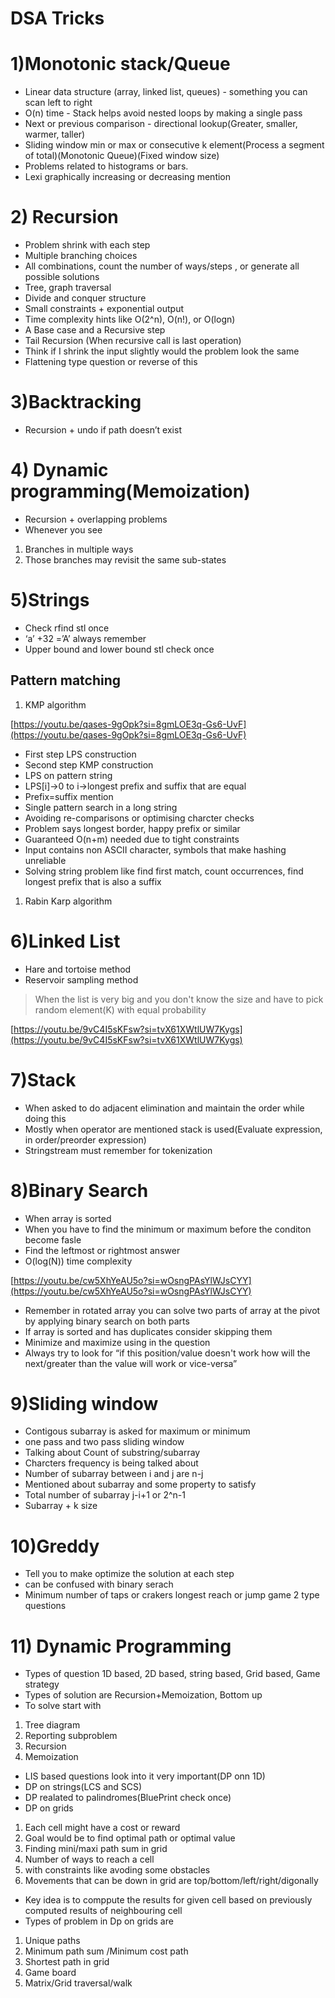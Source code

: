 # DSA Tricks

# 1)Monotonic stack/Queue

- Linear data structure (array, linked list, queues) - something you can scan left to right
- O(n) time - Stack helps avoid nested loops by making a single pass
- Next or previous comparison - directional lookup(Greater, smaller, warmer, taller)
- Sliding window min or max or consecutive k element(Process a segment of total)(Monotonic Queue)(Fixed window size)
- Problems related to histograms or bars.
- Lexi graphically increasing or decreasing mention

# 2) Recursion

- Problem shrink with each step
- Multiple branching choices
- All combinations, count the number of ways/steps , or generate all possible solutions
- Tree, graph traversal
- Divide and conquer structure
- Small constraints + exponential output
- Time complexity hints like O(2^n), O(n!), or O(logn)
- A Base case and a Recursive step
- Tail Recursion (When recursive call is last operation)
- Think if I shrink the input slightly would the problem look the same
- Flattening type question or reverse of this

# 3)Backtracking

- Recursion + undo if path doesn’t exist

# 4) Dynamic programming(Memoization)

- Recursion + overlapping problems
- Whenever you see
1. Branches in multiple ways
2. Those branches may revisit the same sub-states

# 5)Strings

- Check rfind stl once
- ‘a’ +32 =’A’ always remember
- Upper bound and lower bound stl check once

## Pattern matching

1. KMP algorithm

[https://youtu.be/qases-9gOpk?si=8gmLOE3q-Gs6-UvF](https://youtu.be/qases-9gOpk?si=8gmLOE3q-Gs6-UvF)

- First step LPS construction
- Second step KMP construction
- LPS on pattern string
- LPS[i]→0 to i→longest prefix and suffix that are equal
- Prefix=suffix mention
- Single pattern search in a long string
- Avoiding re-comparisons or optimising charcter checks
- Problem says longest border, happy prefix or similar
- Guaranteed O(n+m) needed due to tight constraints
- Input contains non ASCII character, symbols that make hashing unreliable
- Solving string problem like find first match, count occurrences, find longest prefix that is also a suffix
1. Rabin Karp algorithm 

# 6)Linked List

- Hare and tortoise method
- Reservoir sampling method

> When the list is very big and you don't know the size and have to pick random element(K) with equal probability
> 

[https://youtu.be/9vC4I5sKFsw?si=tvX61XWtlUW7Kygs](https://youtu.be/9vC4I5sKFsw?si=tvX61XWtlUW7Kygs)

# 7)Stack

- When asked to do adjacent elimination and maintain the order while doing this
- Mostly when operator are mentioned stack is used(Evaluate expression, in order/preorder expression)
- Stringstream must remember for tokenization

# 8)Binary Search

- When array is sorted
- When you have to find the minimum or maximum before the conditon become fasle
- Find the leftmost or rightmost answer
- O(log(N)) time complexity

[https://youtu.be/cw5XhYeAU5o?si=wOsngPAsYlWJsCYY](https://youtu.be/cw5XhYeAU5o?si=wOsngPAsYlWJsCYY)

- Remember in rotated array you can solve two parts of array at the pivot by applying binary search on both parts
- If array is sorted and has duplicates consider skipping them
- Minimize and maximize using in the question
- Always try to look for “if this position/value doesn't work how will the next/greater than the value will work or vice-versa”

# 9)Sliding window

- Contigous subarray is asked for maximum or minimum
- one pass and two pass sliding window
- Talking about Count of substring/subarray
- Charcters frequency is being talked about
- Number of subarray between i and j are n-j
- Mentioned about subarray and some property to satisfy
- Total number of subarray j-i+1 or 2^n-1
- Subarray + k size

# 10)Greddy

- Tell you to make optimize the solution at each step
- can be confused with binary  serach
- Minimum number of taps or crakers longest reach or jump game 2 type questions

# 11) Dynamic Programming

- Types of question 1D based, 2D based, string based, Grid based, Game strategy
- Types of solution are Recursion+Memoization, Bottom up
- To solve start with
1. Tree diagram
2. Reporting subproblem
3. Recursion
4. Memoization
- LIS based questions look into it very important(DP onn 1D)
- DP on strings(LCS and SCS)
- DP realated to palindromes(BluePrint check once)
- DP on grids
1. Each cell might have a cost or reward 
2. Goal would be to find optimal path or optimal value
3. Finding mini/maxi path sum in grid
4. Number of ways to reach a cell
5. with constraints like avoding some obstacles
6. Movements that can be down in grid are top/bottom/left/right/digonally
- Key idea is to comppute the results for given cell based on previously computed results of neighbouring cell
- Types of problem in Dp on grids are
1. Unique paths
2. Minimum path sum /Minimum cost path
3. Shortest path in grid
4. Game board
5. Matrix/Grid traversal/walk
